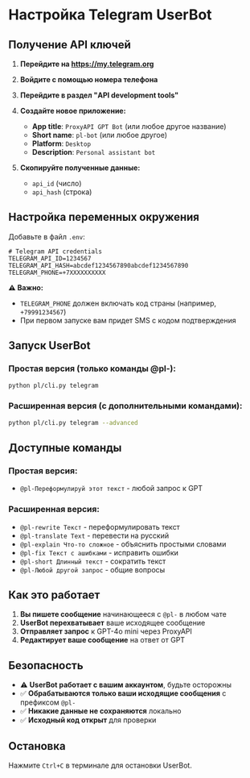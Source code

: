 # Настройка Telegram UserBot

## Получение API ключей

1. **Перейдите на https://my.telegram.org**
2. **Войдите с помощью номера телефона**
3. **Перейдите в раздел "API development tools"**
4. **Создайте новое приложение:**

   - **App title**: `ProxyAPI GPT Bot` (или любое другое название)
   - **Short name**: `pl-bot` (или любое другое)
   - **Platform**: `Desktop`
   - **Description**: `Personal assistant bot`

5. **Скопируйте полученные данные:**
   - `api_id` (число)
   - `api_hash` (строка)

## Настройка переменных окружения

Добавьте в файл `.env`:

```env
# Telegram API credentials
TELEGRAM_API_ID=1234567
TELEGRAM_API_HASH=abcdef1234567890abcdef1234567890
TELEGRAM_PHONE=+7XXXXXXXXXX
```

**⚠️ Важно:**

- `TELEGRAM_PHONE` должен включать код страны (например, `+79991234567`)
- При первом запуске вам придет SMS с кодом подтверждения

## Запуск UserBot

### Простая версия (только команды @pl-):

```bash
python pl/cli.py telegram
```

### Расширенная версия (с дополнительными командами):

```bash
python pl/cli.py telegram --advanced
```

## Доступные команды

### Простая версия:

- `@pl-Переформулируй этот текст` - любой запрос к GPT

### Расширенная версия:

- `@pl-rewrite Текст` - переформулировать текст
- `@pl-translate Text` - перевести на русский
- `@pl-explain Что-то сложное` - объяснить простыми словами
- `@pl-fix Текст с ашибками` - исправить ошибки
- `@pl-short Длинный текст` - сократить текст
- `@pl-Любой другой запрос` - общие вопросы

## Как это работает

1. **Вы пишете сообщение** начинающееся с `@pl-` в любом чате
2. **UserBot перехватывает** ваше исходящее сообщение
3. **Отправляет запрос** к GPT-4o mini через ProxyAPI
4. **Редактирует ваше сообщение** на ответ от GPT

## Безопасность

- ⚠️ **UserBot работает с вашим аккаунтом**, будьте осторожны
- ✅ **Обрабатываются только ваши исходящие сообщения** с префиксом `@pl-`
- ✅ **Никакие данные не сохраняются** локально
- ✅ **Исходный код открыт** для проверки

## Остановка

Нажмите `Ctrl+C` в терминале для остановки UserBot.
